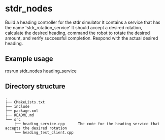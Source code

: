 # stdr_nodes

Build a heading controller for the stdr simulator
It contains a service that has the name 'stdr_rotation_service'
It should accept a desired rotation, calculate the desired heading, 
command the robot to rotate the desired amount, 
and verify successful completion.
Respond with the actual desired heading.

## Example usage
rosrun stdr_nodes heading_service

## Directory structure
```
.
├── CMakeLists.txt
├── include
├── package.xml
├── README.md
└── src
    ├── heading_service.cpp      The code for the heading service that accepts the desired rotation
    └── heading_test_client.cpp
```
    
